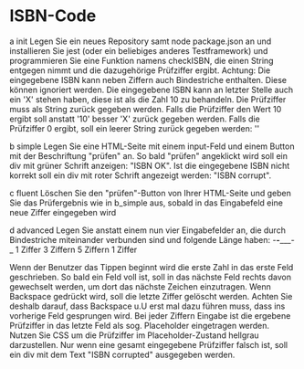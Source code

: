 # ISBN-Code
a init
Legen Sie ein neues Repository samt node package.json an und installieren Sie jest (oder ein beliebiges anderes Testframework) und programmieren Sie eine Funktion namens checkISBN, die einen String entgegen nimmt und die dazugehörige Prüfziffer ergibt.
Achtung:
Die eingegebene ISBN kann neben Ziffern auch Bindestriche enthalten. Diese können ignoriert werden.
Die eingegebene ISBN kann an letzter Stelle auch ein 'X' stehen haben, diese ist als die Zahl 10 zu behandeln.
Die Prüfziffer muss als String zurück gegeben werden. Falls die Prüfziffer den Wert 10 ergibt soll anstatt '10' besser 'X' zurück gegeben werden.
Falls die Prüfziffer 0 ergibt, soll ein leerer String zurück gegeben werden: ''

b simple
Legen Sie eine HTML-Seite mit einem input-Feld und einem Button mit der Beschriftung "prüfen" an. So bald "prüfen" angeklickt wird soll ein div mit grüner Schrift anzeigen: "ISBN OK". Ist die eingegebene ISBN nicht korrekt soll ein div mit roter Schrift angezeigt werden: "ISBN corrupt".

c fluent
Löschen Sie den "prüfen"-Button von Ihrer HTML-Seite und geben Sie das Prüfergebnis wie in b_simple aus, sobald in das Eingabefeld eine neue Ziffer eingegeben wird

d advanced
Legen Sie anstatt einem nun vier Eingabefelder an, die durch Bindestriche miteinander verbunden sind und folgende Länge haben:
_-___-_____-_
1 Ziffer
3 Ziffern
5 Ziffern
1 Ziffer

Wenn der Benutzer das Tippen beginnt wird die erste Zahl in das erste Feld geschrieben. So bald ein Feld voll ist, soll in das nächste Feld rechts davon gewechselt werden, um dort das nächste Zeichen einzutragen. Wenn Backspace gedrückt wird, soll die letzte Ziffer gelöscht werden. Achten Sie deshalb darauf, dass Backspace u.U erst mal dazu führen muss, dass ins vorherige Feld gesprungen wird.
Bei jeder Ziffern Eingabe ist die ergebene Prüfziffer in das letzte Feld als sog. Placeholder eingetragen werden. Nutzen Sie CSS um die Prüfziffer im Placeholder-Zustand hellgrau darzustellen.
Nur wenn eine gesamt eingegebene Prüfziffer falsch ist, soll ein div mit dem Text "ISBN corrupted" ausgegeben werden.